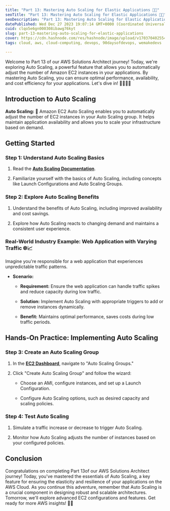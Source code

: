 ```yaml
---
title: "Part 13: Mastering Auto Scaling for Elastic Applications 🔄🚀"
seoTitle: "Part 13: Mastering Auto Scaling for Elastic Applications 🔄🚀"
seoDescription: "Part 13: Mastering Auto Scaling for Elastic Applications 🔄🚀"
datePublished: Wed Dec 27 2023 19:07:14 GMT+0000 (Coordinated Universal Time)
cuid: clqo5e6gn000308ibawg76kyt
slug: part-13-mastering-auto-scaling-for-elastic-applications
cover: https://cdn.hashnode.com/res/hashnode/image/upload/v1703704025542/98f1c82e-0edb-4145-b0d7-d24296088a21.gif
tags: cloud, aws, cloud-computing, devops, 90daysofdevops, wemakedevs

---
```


Welcome to Part 13 of our AWS Solutions Architect journey! Today, we're exploring Auto Scaling, a powerful feature that allows you to automatically adjust the number of Amazon EC2 instances in your applications. By mastering Auto Scaling, you can ensure optimal performance, availability, and cost efficiency for your applications. Let's dive in! 👩‍💻👨‍💻

## **Introduction to Auto Scaling**

**Auto Scaling: 🔄** Amazon EC2 Auto Scaling enables you to automatically adjust the number of EC2 instances in your Auto Scaling group. It helps maintain application availability and allows you to scale your infrastructure based on demand.

## **Getting Started**

### **Step 1: Understand Auto Scaling Basics**

1. Read the [**Auto Scaling Documentation**](https://aws.amazon.com/ec2/autoscaling/).
    
2. Familiarize yourself with the basics of Auto Scaling, including concepts like Launch Configurations and Auto Scaling Groups.
    

### **Step 2: Explore Auto Scaling Benefits**

1. Understand the benefits of Auto Scaling, including improved availability and cost savings.
    
2. Explore how Auto Scaling reacts to changing demand and maintains a consistent user experience.
    

### **Real-World Industry Example: Web Application with Varying Traffic 🌐📈**

Imagine you're responsible for a web application that experiences unpredictable traffic patterns.

* **Scenario:**
    
    * **Requirement:** Ensure the web application can handle traffic spikes and reduce capacity during low traffic.
        
    * **Solution:** Implement Auto Scaling with appropriate triggers to add or remove instances dynamically.
        
    * **Benefit:** Maintains optimal performance, saves costs during low traffic periods.
        

## **Hands-On Practice: Implementing Auto Scaling**

### **Step 3: Create an Auto Scaling Group**

1. In the [**EC2 Dashboard**](https://console.aws.amazon.com/ec2/), navigate to "Auto Scaling Groups."
    
2. Click "Create Auto Scaling Group" and follow the wizard:
    
    * Choose an AMI, configure instances, and set up a Launch Configuration.
        
    * Configure Auto Scaling options, such as desired capacity and scaling policies.
        

### **Step 4: Test Auto Scaling**

1. Simulate a traffic increase or decrease to trigger Auto Scaling.
    
2. Monitor how Auto Scaling adjusts the number of instances based on your configured policies.
    

## **Conclusion**

Congratulations on completing Part 13of our AWS Solutions Architect journey! Today, you've mastered the essentials of Auto Scaling, a key feature for ensuring the elasticity and resilience of your applications on the AWS Cloud. As you continue this adventure, remember that Auto Scaling is a crucial component in designing robust and scalable architectures. Tomorrow, we'll explore advanced EC2 configurations and features. Get ready for more AWS insights! 🚀🔄